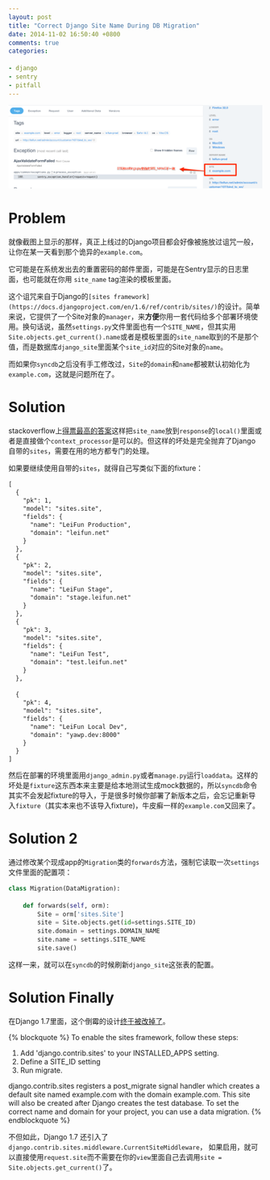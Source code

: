 ```yaml
---
layout: post
title: "Correct Django Site Name During DB Migration"
date: 2014-11-02 16:50:40 +0800
comments: true
categories: 

- django
- sentry
- pitfall
---
```


![Vhost threshold](/downloads/images/2014_11/sentry_incorrect_site.png "Don't touch me...")

Problem
==========

就像截图上显示的那样，真正上线过的Django项目都会好像被施放过诅咒一般，让你在某一天看到那个诡异的`example.com`。

它可能是在系统发出去的重置密码的邮件里面，可能是在Sentry显示的日志里面，也可能就在你用 `site_name` tag渲染的模板里面。

这个诅咒来自于Django的`[sites framework](https://docs.djangoproject.com/en/1.6/ref/contrib/sites/)`的设计。简单来说，它提供了一个Site对象的`manager`，来**方便**你用一套代码给多个部署环境使用。换句话说，虽然`settings.py`文件里面也有一个`SITE_NAME`，但其实用`Site.objects.get_current().name`或者是模板里面的`site_name`取到的不是那个值，而是数据库`django_site`里面某个`site_id`对应的Site对象的`name`。

而如果你`syncdb`之后没有手工修改过，`Site`的`domain`和`name`都被默认初始化为`example.com`，这就是问题所在了。

Solution
===========

stackoverflow上[得票最高的答案](http://stackoverflow.com/questions/3430451/using-django-settings-in-templates)这样把`site_name`放到`response`的`local()`里面或者是直接做个`context_processor`是可以的。但这样的坏处是完全抛弃了Django自带的`sites`，需要在用的地方都专门的处理。

如果要继续使用自带的`sites`，就得自己写类似下面的fixture：

```
[
  {
    "pk": 1,
    "model": "sites.site",
    "fields": {
      "name": "LeiFun Production",
      "domain": "leifun.net"
    }
  },
  {
    "pk": 2,
    "model": "sites.site",
    "fields": {
      "name": "LeiFun Stage",
      "domain": "stage.leifun.net"
    }
  },
  {
    "pk": 3,
    "model": "sites.site",
    "fields": {
      "name": "LeiFun Test",
      "domain": "test.leifun.net"
    }
  },

  {
    "pk": 4,
    "model": "sites.site",
    "fields": {
      "name": "LeiFun Local Dev",
      "domain": "yawp.dev:8000"
    }
  }
]
```

然后在部署的环境里面用`django_admin.py`或者`manage.py`运行`loaddata`。这样的坏处是`fixture`这东西本来主要是给本地测试生成mock数据的，所以`syncdb`命令其实不会发起fixture的导入，于是很多时候你部署了新版本之后，会忘记重新导入`fixture`（其实本来也不该导入fixture)，牛皮癣一样的`example.com`又回来了。

Solution 2
===========

通过修改某个现成app的`Migration`类的`forwards`方法，强制它读取一次`settings`文件里面的配置项：

```python
class Migration(DataMigration):

    def forwards(self, orm):
        Site = orm['sites.Site']
        site = Site.objects.get(id=settings.SITE_ID)
        site.domain = settings.DOMAIN_NAME
        site.name = settings.SITE_NAME
        site.save()
 ```

这样一来，就可以在`syncdb`的时候刷新`django_site`这张表的配置。

Solution Finally
==============

在Django 1.7里面，这个倒霉的设计[终于被改掉了](https://docs.djangoproject.com/en/dev/ref/contrib/sites/?from=olddocs)。

{% blockquote %}
To enable the sites framework, follow these steps:

1. Add 'django.contrib.sites' to your INSTALLED_APPS setting.
2. Define a SITE_ID setting
3. Run migrate.

django.contrib.sites registers a post_migrate signal handler which creates a default site named example.com with the domain example.com. This site will also be created after Django creates the test database. To set the correct name and domain for your project, you can use a data migration.
{% endblockquote %}

不但如此，Django 1.7 还引入了`django.contrib.sites.middleware.CurrentSiteMiddleware`， 如果启用，就可以直接使用`request.site`而不需要在你的`view`里面自己去调用`site = Site.objects.get_current()`了。